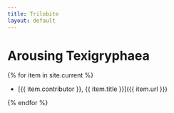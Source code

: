```yaml
---
title: Trilobite
layout: default
---
```


# Arousing Texigryphaea

{% for item in site.current %}
-   [{{ item.contributor }}, {{ item.title }}]({{ item.url }})

{% endfor %}
